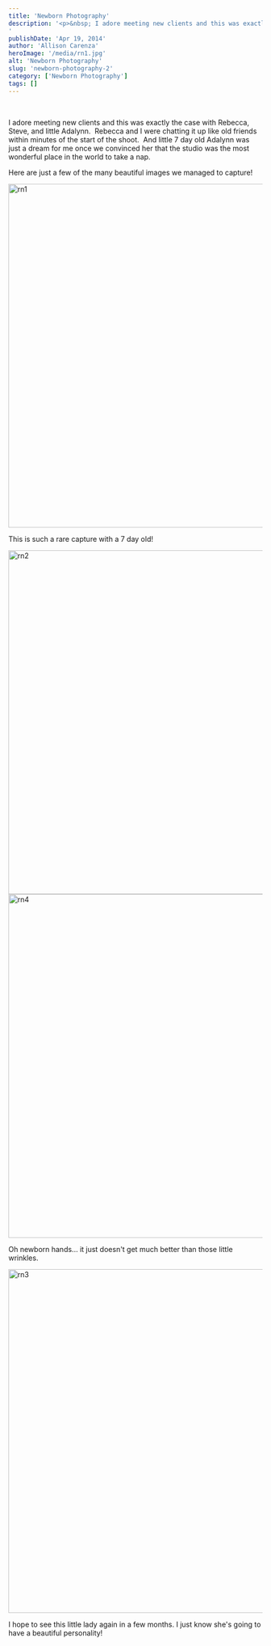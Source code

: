 ```yaml
---
title: 'Newborn Photography'
description: '<p>&nbsp; I adore meeting new clients and this was exactly the case with Rebecca, Steve, and little Adalynn.  Rebecca and [&hellip;]</p>
'
publishDate: 'Apr 19, 2014'
author: 'Allison Carenza'
heroImage: '/media/rn1.jpg'
alt: 'Newborn Photography'
slug: 'newborn-photography-2'
category: ['Newborn Photography']
tags: []
---
```


<p>&nbsp;</p>
<p>I adore meeting new clients and this was exactly the case with Rebecca, Steve, and little Adalynn.  Rebecca and I were chatting it up like old friends within minutes of the start of the shoot.  And little 7 day old Adalynn was just a dream for me once we convinced her that the studio was the most wonderful place in the world to take a nap.</p>
<p>Here are just a few of the many beautiful images we managed to capture!</p>
<p><img class="aligncenter size-full wp-image-5019" alt="rn1" src="/media/rn1.jpg" width="930" height="680" srcset="/media/rn1.jpg 930w, /media/rn1-300x219.jpg 300w, /media/rn1-768x562.jpg 768w" sizes="(max-width: 930px) 100vw, 930px" /></p>
<p>This is such a rare capture with a 7 day old!</p>
<p><img class="aligncenter size-full wp-image-5020" alt="rn2" src="/media/rn2.jpg" width="930" height="680" srcset="/media/rn2.jpg 930w, /media/rn2-300x219.jpg 300w, /media/rn2-768x562.jpg 768w" sizes="(max-width: 930px) 100vw, 930px" /> <img class="aligncenter size-full wp-image-5022" alt="rn4" src="/media/rn4.jpg" width="930" height="680" srcset="/media/rn4.jpg 930w, /media/rn4-300x219.jpg 300w, /media/rn4-768x562.jpg 768w" sizes="(max-width: 930px) 100vw, 930px" /></p>
<p>Oh newborn hands... it just doesn&apos;t get much better than those little wrinkles.</p>
<p><img class="aligncenter size-full wp-image-5021" alt="rn3" src="/media/rn3.jpg" width="930" height="680" srcset="/media/rn3.jpg 930w, /media/rn3-300x219.jpg 300w, /media/rn3-768x562.jpg 768w" sizes="(max-width: 930px) 100vw, 930px" /></p>
<p>I hope to see this little lady again in a few months. I just know she&apos;s going to have a beautiful personality!</p>
<p>&nbsp;</p>
